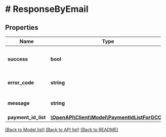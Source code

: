 # # ResponseByEmail

## Properties

Name | Type | Description | Notes
------------ | ------------- | ------------- | -------------
**success** | **bool** | Успешность прохождения запроса — &#x60;true&#x60;/&#x60;false&#x60;. |
**error_code** | **string** | Код ошибки. &#x60;0&#x60; в случае успеха. |
**message** | **string** | Краткое описание ошибки. | [optional]
**payment_id_list** | [**\OpenAPI\Client\Model\PaymentIdListForGCO[]**](PaymentIdListForGCO.md) |  |

[[Back to Model list]](../../README.md#models) [[Back to API list]](../../README.md#endpoints) [[Back to README]](../../README.md)

